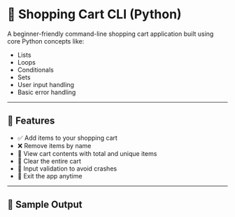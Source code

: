 # 🛒 Shopping Cart CLI (Python)

A beginner-friendly command-line shopping cart application built using core Python concepts like:

- Lists
- Loops
- Conditionals
- Sets
- User input handling
- Basic error handling

---

## 🎯 Features

- ✅ Add items to your shopping cart
- ❌ Remove items by name
- 🔁 View cart contents with total and unique items
- 🧹 Clear the entire cart
- 🚫 Input validation to avoid crashes
- 🛑 Exit the app anytime

---

## 🧪 Sample Output

